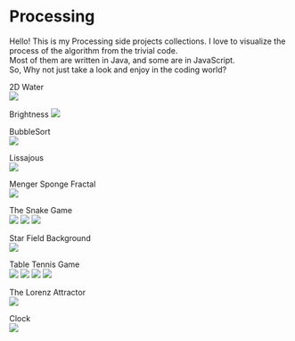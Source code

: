# Processing  
Hello! This is my Processing side projects collections. 
I love to visualize the process of the algorithm from the trivial code.  
Most of them are written in Java, and some are in JavaScript.  
So, Why not just take a look and enjoy in the coding world?  

2D Water  
![](https://github.com/Shanda1020/Processing/blob/master/2D_Water/2D_water.JPG?raw=true)  
  
Brightness
![](https://github.com/Shanda1020/Processing/blob/master/Brightness/sketch_Brightness.JPG?raw=true)  
  
BubbleSort  
![](https://github.com/Shanda1020/Processing/blob/master/BubbleSort/Sorting.JPG?raw=true) 
  
Lissajous  
![](https://github.com/Shanda1020/Processing/blob/master/Lissajous/lissajous.gif?raw=true)  
  
Menger Sponge Fractal  
![](https://github.com/Shanda1020/Processing/blob/master/Menger_Sponge_Fractal/Memger_Sponge.JPG?raw=true)  
  
The Snake Game  
![](https://github.com/Shanda1020/Processing/blob/master/Snake_2_0/snake01.JPG?raw=true)
![](https://github.com/Shanda1020/Processing/blob/master/Snake_2_0/snake02.JPG?raw=true)
![](https://github.com/Shanda1020/Processing/blob/master/Snake_2_0/snake03.JPG?raw=true)
   
Star Field Background  
![](https://github.com/Shanda1020/Processing/blob/master/Starfield/Starfield.JPG?raw=true)
  
Table Tennis Game  
![](https://github.com/Shanda1020/Processing/blob/master/Table_Tennis/TableTennis_1.JPG?raw=true)
![](https://github.com/Shanda1020/Processing/blob/master/Table_Tennis/TableTennis_2.JPG?raw=true)
![](https://github.com/Shanda1020/Processing/blob/master/Table_Tennis/TableTennis_3.JPG?raw=true)
![](https://github.com/Shanda1020/Processing/blob/master/Table_Tennis/TableTennis_4.JPG?raw=true)

The Lorenz Attractor  
![](https://github.com/Shanda1020/Processing/blob/master/The_Lorenz_Attractor/The_Lorenz_Attractor.JPG?raw=true)
  
Clock  
![](https://github.com/Shanda1020/Processing/blob/master/clock/clock.JPG?raw=true)
  

